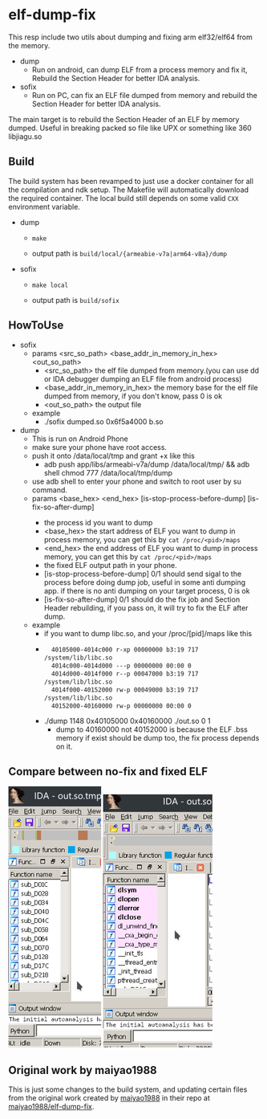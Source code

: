 # elf-dump-fix
This resp include two utils about dumping and fixing arm elf32/elf64 from the memory.

- dump  
  - Run on android, can dump ELF from a process memory and fix it, Rebuild the Section Header for better IDA analysis.
- sofix
  - Run on PC, can fix an ELF file dumped from memory and rebuild the Section Header for better IDA analysis.

The main target is to rebuild the Section Header of an ELF by memory dumped. Useful in breaking packed so file like UPX or something like 360 libjiagu.so


## Build
The build system has been revamped to just use a docker container for all the compilation and ndk setup. The Makefile will automatically download the required container. The local build still depends on some valid `CXX` environment variable.

 - dump
   - ```
     make
     ```
   - output path is `build/local/{armeabie-v7a|arm64-v8a}/dump`
   
 - sofix
   - ```
     make local
     ```
   - output path is `build/sofix`
   
## HowToUse
 - sofix
   - params <src_so_path> <base_addr_in_memory_in_hex> <out_so_path>
     - <src_so_path> the elf file dumped from memory.(you can use dd or IDA debugger dumping an ELF file from android process)
     - <base_addr_in_memory_in_hex> the memory base for the elf file dumped from memory, if you don't know, pass 0 is ok
     - <out_so_path> the output file
   - example
     - ./sofix dumped.so 0x6f5a4000 b.so
 - dump
   - This is run on Android Phone
   - make sure your phone have root access.
   - push it onto /data/local/tmp and grant +x like this
     - adb push app/libs/armeabi-v7a/dump /data/local/tmp/ && adb shell chmod 777 /data/local/tmp/dump
   - use adb shell to enter your phone and switch to root user by su command.
   - params <pid> <base_hex> <end_hex> <outPath> [is-stop-process-before-dump] [is-fix-so-after-dump]
     - <pid> the process id you want to dump
     - <base_hex> the start address of ELF you want to dump in process memory, you can get this by ```cat /proc/<pid>/maps```
     - <end_hex> the end address of ELF you want to dump in process memory, you can get this by ```cat /proc/<pid>/maps```
     - <outPath> the fixed ELF output path in your phone.
     - [is-stop-process-before-dump] 0/1 should send sigal to the process before doing dump job, useful in some anti dumping app. if there is no anti dumping on your target process, 0 is ok
     - [is-fix-so-after-dump] 0/1 should do the fix job and Section Header rebuilding, if you pass on, it will try to fix the ELF after dump.
   - example
     - if you want to dump libc.so, and your /proc/[pid]/maps like this
     - ```
         40105000-4014c000 r-xp 00000000 b3:19 717        /system/lib/libc.so
         4014c000-4014d000 ---p 00000000 00:00 0 
         4014d000-4014f000 r--p 00047000 b3:19 717        /system/lib/libc.so
         4014f000-40152000 rw-p 00049000 b3:19 717        /system/lib/libc.so
         40152000-40160000 rw-p 00000000 00:00 0 
        ```
     - ./dump 1148 0x40105000 0x40160000 ./out.so 0 1
       - dump to 40160000 not 40152000 is because the ELF .bss memory if exist should be dump too, the fix process depends on it.
  
## Compare between no-fix and fixed ELF
![](imgs/no-fix.png)
![](imgs/fix.png)

## Original work by maiyao1988

This is just some changes to the build system, and updating certain files from the original work created by [maiyao1988](https://github.com/maiyao1988) in their repo at [maiyao1988/elf-dump-fix](https://github.com/maiyao1988/elf-dump-fix).